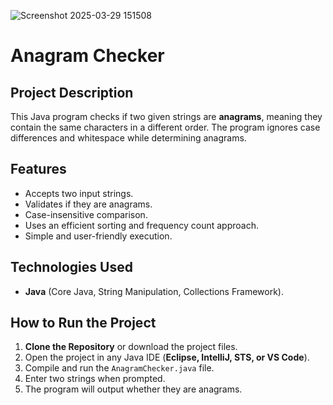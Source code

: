 ![Screenshot 2025-03-29 151508](https://github.com/user-attachments/assets/b2a88e9d-9980-4930-9035-ba7d84a40726)
# Anagram Checker

## Project Description
This Java program checks if two given strings are **anagrams**, meaning they contain the same characters in a different order. The program ignores case differences and whitespace while determining anagrams.

## Features
- Accepts two input strings.
- Validates if they are anagrams.
- Case-insensitive comparison.
- Uses an efficient sorting and frequency count approach.
- Simple and user-friendly execution.

## Technologies Used
- **Java** (Core Java, String Manipulation, Collections Framework).

## How to Run the Project
1. **Clone the Repository** or download the project files.
2. Open the project in any Java IDE (**Eclipse, IntelliJ, STS, or VS Code**).
3. Compile and run the `AnagramChecker.java` file.
4. Enter two strings when prompted.
5. The program will output whether they are anagrams.

